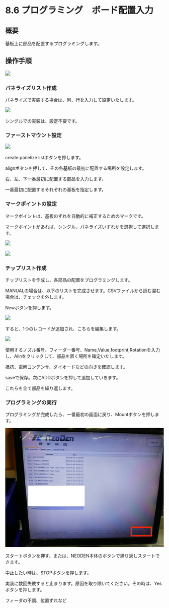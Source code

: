 # 8.6 プログラミング　ボード配置入力

## 概要

基板上に部品を配置するプログラミングします。

## 操作手順

![](./img/PIC021.JPG)

### パネライズリスト作成

パネライズで実装する場合は、列、行を入力して設定いたします。

![](./img/PIC004.JPG)

シングルでの実装は、設定不要です。

### ファーストマウント設定

![](./img/PIC101.JPG)

create panelize listボタンを押します。

alignボタンを押して、その各基板の最初に配置する場所を設定します。

右、左、下一番最初に配置する部品を入力します。

一番最初に配置するそれぞれの基板を指定します。

### マークポイントの設定

マークポイントは、基板のずれを自動的に補正するためのマークです。

マークポイントがあれば、シングル、パネライズいずれかを選択して選択します。

![](./img/PIC017.JPG)

![](./img/PIC016.JPG)


### チップリスト作成

チップリストを作成し、各部品の配置をプログラミングします。

MANUALの場合は、以下のリストを完成させます。CSVファイルから読む混む場合は、チェックを外します。

Newボタンを押します。

![](./img/PIC038.JPG)

すると、1つのレコードが追加され、こちらを編集します。

![](./img/PIC020.JPG)

使用するノズル番号、フィーダー番号、Name,Value,footprint,Rotationを入力し、Alinをクリックして、部品を置く場所を確定いたします。

抵抗、電解コンデンサ、ダイオードなどの向きを確認します。

saveで保存。次にADDボタンを押して追加していきます。

これらを全て部品を繰り返します。

### プログラミングの実行

プログラミングが完成したら、一番最初の画面に戻り、Mountボタンを押します。

![](./img/PIC029.JPG)

スタートボタンを押す。または、NEODEN本体のボタンで繰り返しスタートできます。

中止したい時は、STOPボタンを押します。

実装に数回失敗すると止まります。原因を取り除いてください。その時は、Yesボタンを押します。

フィーダの不調、位置ずれなど
